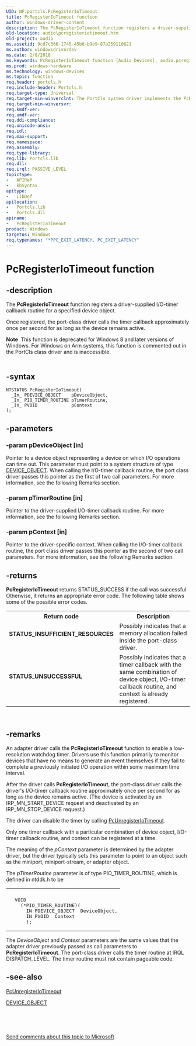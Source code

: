 ```yaml
---
UID: NF:portcls.PcRegisterIoTimeout
title: PcRegisterIoTimeout function
author: windows-driver-content
description: The PcRegisterIoTimeout function registers a driver-supplied I/O-timer callback routine for a specified device object.
old-location: audio\pcregisteriotimeout.htm
old-project: audio
ms.assetid: 9cd7c366-1745-45b0-b9e9-87a259110621
ms.author: windowsdriverdev
ms.date: 2/8/2018
ms.keywords: PcRegisterIoTimeout function [Audio Devices], audio.pcregisteriotimeout, PcRegisterIoTimeout, portcls/PcRegisterIoTimeout, audpc-routines_1a63a1fa-c80a-4fe4-87d6-95543e6e2f1d.xml
ms.prod: windows-hardware
ms.technology: windows-devices
ms.topic: function
req.header: portcls.h
req.include-header: Portcls.h
req.target-type: Universal
req.target-min-winverclnt: The PortCls system driver implements the PcRegisterIoTimeout function in Microsoft Windows 98/Me and in Windows 2000 and later operating systems.
req.target-min-winversvr: 
req.kmdf-ver: 
req.umdf-ver: 
req.ddi-compliance: 
req.unicode-ansi: 
req.idl: 
req.max-support: 
req.namespace: 
req.assembly: 
req.type-library: 
req.lib: Portcls.lib
req.dll: 
req.irql: PASSIVE_LEVEL
topictype:
-	APIRef
-	kbSyntax
apitype:
-	LibDef
apilocation:
-	Portcls.lib
-	Portcls.dll
apiname:
-	PcRegisterIoTimeout
product: Windows
targetos: Windows
req.typenames: "*PPC_EXIT_LATENCY, PC_EXIT_LATENCY"
---
```


# PcRegisterIoTimeout function


## -description


The <b>PcRegisterIoTimeout</b> function registers a driver-supplied I/O-timer callback routine for a specified device object.

Once registered, the port-class driver calls the timer callback approximately once per second for as long as the device remains active.
<div class="alert"><b>Note</b>  This function is deprecated for Windows 8 and later versions of Windows.  For Windows on Arm systems, this function is commented out in the PortCls class driver and is inaccessible.</div><div> </div>

## -syntax


````
NTSTATUS PcRegisterIoTimeout(
  _In_ PDEVICE_OBJECT    pDeviceObject,
  _In_ PIO_TIMER_ROUTINE pTimerRoutine,
  _In_ PVOID             pContext
);
````


## -parameters




### -param pDeviceObject [in]

Pointer to a device object representing a device on which I/O operations can time out. This parameter must point to a system structure of type <a href="..\wdm\ns-wdm-_device_object.md">DEVICE_OBJECT</a>. When calling the I/O-timer callback routine, the port class driver passes this pointer as the first of two call parameters. For more information, see the following Remarks section.


### -param pTimerRoutine [in]

Pointer to the driver-supplied I/O-timer callback routine. For more information, see the following Remarks section.


### -param pContext [in]

Pointer to the driver-specific context. When calling the I/O-timer callback routine, the port class driver passes this pointer as the second of two call parameters. For more information, see the following Remarks section.


## -returns



<b>PcRegisterIoTimeout</b> returns STATUS_SUCCESS if the call was successful. Otherwise, it returns an appropriate error code. The following table shows some of the possible error codes.

<table>
<tr>
<th>Return code</th>
<th>Description</th>
</tr>
<tr>
<td width="40%">
<dl>
<dt><b>STATUS_INSUFFICIENT_RESOURCES</b></dt>
</dl>
</td>
<td width="60%">
Possibly indicates that a memory allocation failed inside the port-class driver.

</td>
</tr>
<tr>
<td width="40%">
<dl>
<dt><b>STATUS_UNSUCCESSFUL</b></dt>
</dl>
</td>
<td width="60%">
Possibly indicates that a timer callback with the same combination of device object, I/O-timer callback routine, and context is already registered.

</td>
</tr>
</table>
 




## -remarks



An adapter driver calls the <b>PcRegisterIoTimeout</b> function to enable a low-resolution watchdog timer. Drivers use this function primarily to monitor devices that have no means to generate an event themselves if they fail to complete a previously initiated I/O operation within some maximum time interval.

After the driver calls <b>PcRegisterIoTimeout</b>, the port-class driver calls the driver's I/O-timer callback routine approximately once per second for as long as the device remains active. (The device is activated by an IRP_MN_START_DEVICE request and deactivated by an IRP_MN_STOP_DEVICE request.)

The driver can disable the timer by calling <a href="..\portcls\nf-portcls-pcunregisteriotimeout.md">PcUnregisterIoTimeout</a>.

Only one timer callback with a particular combination of device object, I/O-timer callback routine, and context can be registered at a time.

The meaning of the <i>pContext</i> parameter is determined by the adapter driver, but the driver typically sets this parameter to point to an object such as the miniport, miniport-stream, or adapter object.

The <i>pTimerRoutine </i>parameter is of type PIO_TIMER_ROUTINE, which is defined in ntddk.h to be

<div class="code"><span codelanguage=""><table>
<tr>
<th></th>
</tr>
<tr>
<td>
<pre>  VOID
    (*PIO_TIMER_ROUTINE)(
      IN PDEVICE_OBJECT  DeviceObject,
      IN PVOID  Context
      );</pre>
</td>
</tr>
</table></span></div>
The <i>DeviceObject</i> and <i>Context</i> parameters are the same values that the adapter driver previously passed as call parameters to <b>PcRegisterIoTimeout</b>. The port-class driver calls the timer routine at IRQL DISPATCH_LEVEL. The timer routine must not contain pageable code.




## -see-also

<a href="..\portcls\nf-portcls-pcunregisteriotimeout.md">PcUnregisterIoTimeout</a>



<a href="..\wdm\ns-wdm-_device_object.md">DEVICE_OBJECT</a>



 

 

<a href="mailto:wsddocfb@microsoft.com?subject=Documentation%20feedback [audio\audio]:%20PcRegisterIoTimeout function%20 RELEASE:%20(2/8/2018)&amp;body=%0A%0APRIVACY STATEMENT%0A%0AWe use your feedback to improve the documentation. We don't use your email address for any other purpose, and we'll remove your email address from our system after the issue that you're reporting is fixed. While we're working to fix this issue, we might send you an email message to ask for more info. Later, we might also send you an email message to let you know that we've addressed your feedback.%0A%0AFor more info about Microsoft's privacy policy, see http://privacy.microsoft.com/en-us/default.aspx." title="Send comments about this topic to Microsoft">Send comments about this topic to Microsoft</a>

